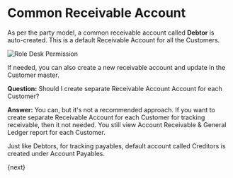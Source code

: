 <!-- add-breadcrumbs -->
# Common Receivable Account

As per the party model, a common receivable account called **Debtor** is auto-created. This is a default Receivable Account for all the Customers.

<img alt="Role Desk Permission" class="screenshot" src="{{docs_base_url}}/v13/assets/img/articles/common-receivable.png">

If needed, you can also create a new receivable account and update in the Customer master.

**Question:** Should I create separate Receivable Account Account for each Customer?

**Answer:** You can, but it's not a recommended approach. If you want to create separate Receivable Account for each Customer for tracking receivable, then it not needed. You still view Account Receivable & General Ledger report for each Customer.

Just like Debtors, for tracking payables, default account called Creditors is created under Account Payables.

{next}
